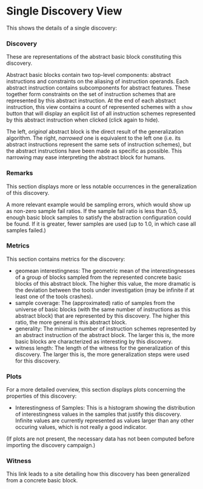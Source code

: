 # Single Discovery View

This shows the details of a single discovery:


### Discovery
These are representations of the abstract basic block constituting this discovery.

Abstract basic blocks contain two top-level components: abstract instructions and constraints on the aliasing of instruction operands.
Each abstract instruction contains subcomponents for abstract features.
These together form constraints on the set of instruction schemes that are represented by this abstract instruction.
At the end of each abstract instruction, this view contains a count of represented schemes with a `show` button that will display an explicit list of all instruction schemes represented by this abstract instruction when clicked (click again to hide).

The left, *original* abstract block is the direct result of the generalization algorithm.
The right, *narrowed* one is equivalent to the left one (i.e. its abstract instructions represent the same sets of instruction schemes), but the abstract instructions have been made as specific as possible.
This narrowing may ease interpreting the abstract block for humans.

### Remarks
This section displays more or less notable occurrences in the generalization of this discovery.

A more relevant example would be sampling errors, which would show up as non-zero sample fail ratios.
If the sample fail ratio is less than 0.5, enough basic block samples to satisfy the abstraction configuration could be found.
If it is greater, fewer samples are used (up to 1.0, in which case all samples failed.)

### Metrics

This section contains metrics for the discovery:

  - geomean interestingness: The geometric mean of the interestingnesses of a group of blocks sampled from the represented concrete basic blocks of this abstract block.
    The higher this value, the more dramatic is the deviation between the tools under investigation (may be infinite if at least one of the tools crashes).
  - sample coverage: The (approximated) ratio of samples from the universe of basic blocks (with the same number of instructions as this abstract block) that are represented by this discovery.
    The higher this ratio, the more general is this abstract block.
  - generality: The minimum number of instruction schemes represented by an abstract instruction of the abstract block.
    The larger this is, the more basic blocks are characterized as interesting by this discovery.
  - witness length: The length of the witness for the generalization of this discovery.
    The larger this is, the more generalization steps were used for this discovery.

### Plots

For a more detailed overview, this section displays plots concerning the properties of this discovery:

  - Interestingness of Samples: This is a histogram showing the distribution of interestingness values in the samples that justify this discovery.
    Infinite values are currently represented as values larger than any other occuring values, which is not really a good indicator.

(If plots are not present, the necessary data has not been computed before importing the discovery campaign.)

### Witness
This link leads to a site detailing how this discovery has been generalized from a concrete basic block.

